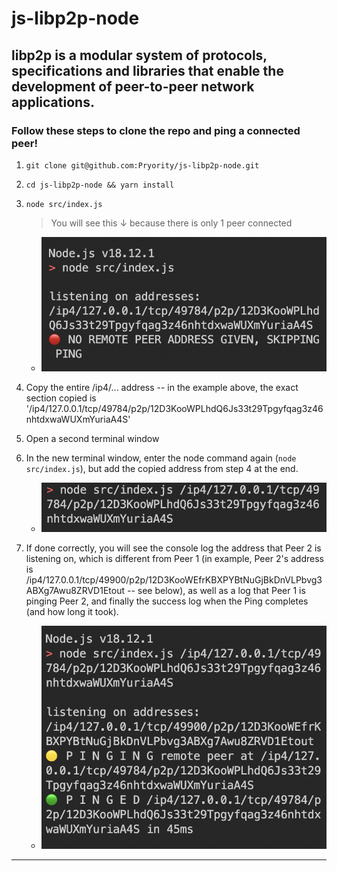 # js-libp2p-node

## libp2p is a modular system of protocols, specifications and libraries that enable the development of peer-to-peer network applications.

### Follow these steps to clone the repo and ping a connected peer!

1. `git clone git@github.com:Pryority/js-libp2p-node.git`

2. `cd js-libp2p-node && yarn install`

3. `node src/index.js`

    > You will see this ↓ because there is only 1 peer connected
    - ![Peer 1 Demo](./peer1-demo.png)

4. Copy the entire /ip4/... address -- in the example above, the exact section copied is '/ip4/127.0.0.1/tcp/49784/p2p/12D3KooWPLhdQ6Js33t29Tpgyfqag3z46nhtdxwaWUXmYuriaA4S'

5. Open a second terminal window

6. In the new terminal window, enter the node command again (`node src/index.js`), but add the copied address from step 4 at the end.

    - ![Connect Peer 2 Command](./command-demo.png)

7. If done correctly, you will see the console log the address that Peer 2 is listening on, which is different from Peer 1 (in example, Peer 2's address is /ip4/127.0.0.1/tcp/49900/p2p/12D3KooWEfrKBXPYBtNuGjBkDnVLPbvg3ABXg7Awu8ZRVD1Etout -- see below), as well as a log that Peer 1 is pinging Peer 2, and finally the success log when the Ping completes (and how long it took).

    - ![Peer 2 Demo](./peer2-demo.png)

---